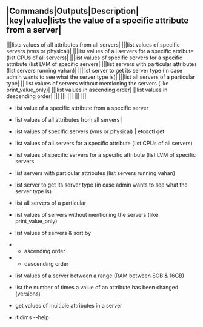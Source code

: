 |Commands|Outputs|Description|
|key|value|lists the value of a specific attribute from a server|
-

|||lists values of all attributes from all servers|
|||list values of specific servers (vms or physical)|
|||list values of all servers for a specific attribute (list CPUs of all servers)|
|||list values of specific servers for a specific attribute (list LVM of specific servers|
|||list servers with particular attributes (list servers running vahan)|
|||list server to get its server type (in case admin wants to see what the server type is)|
|||list all servers of a particular type|
|||list values of servers without mentioning the servers (like print_value_only)|
|||list values in ascending order|
||list values in descending order|
|||
|||
|||
|||
|||

- list value of a specific attribute from a specific server

- list values of all attributes from all servers | 

- list values of specific servers (vms or physical) | etcdctl get

- list values of all servers for a specific attribute (list CPUs of all servers)

- list values of specific servers for a specific attribute (list LVM of specific servers 

- list servers with particular attributes (list servers running vahan)

- list server to get its server type (in case admin wants to see what the server type is)

- list all servers of a particular 

- list values of servers without mentioning the servers (like print_value_only)

- list values of servers & sort by
- - ascending order
- - descending order

- list values of a server between a range (RAM between 8GB & 16GB)

- list the number of times a value of an attribute has been changed (versions)

- get values of multiple attributes in a server

- itldims --help
